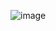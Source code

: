 ![image](https://user-images.githubusercontent.com/46712313/125447548-5d98b7a9-3e6f-4406-b4dd-16374bd70f7f.png)